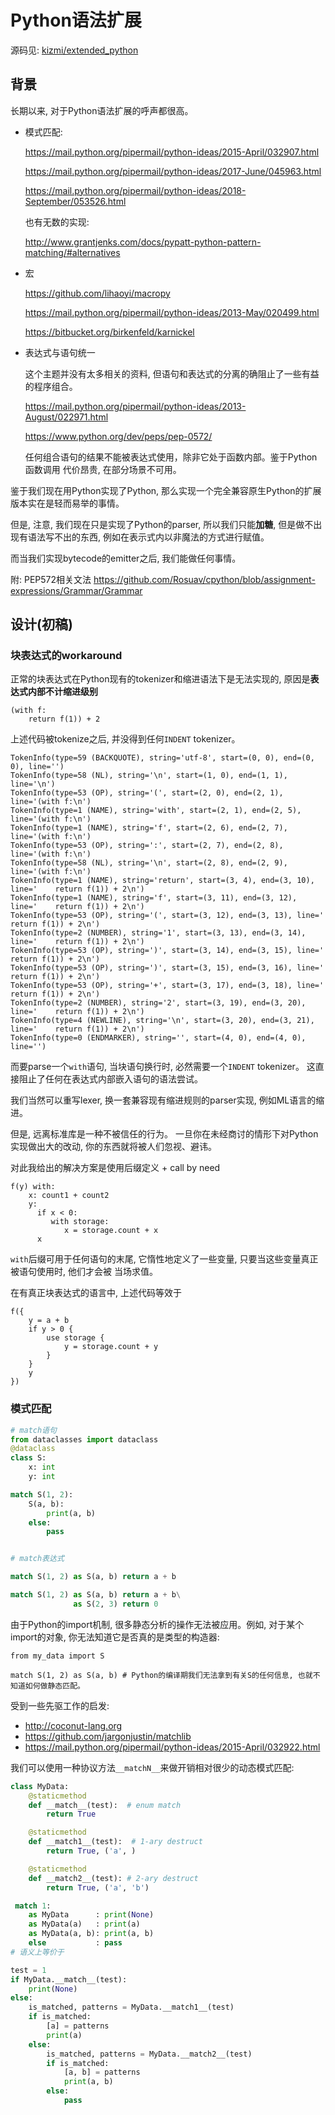 
# Python语法扩展

源码见: [kizmi/extended_python](https://github.com/thautwarm/kizmi/tree/master/kizmi/extended_python)

## 背景

长期以来, 对于Python语法扩展的呼声都很高。

- 模式匹配:

    https://mail.python.org/pipermail/python-ideas/2015-April/032907.html

    https://mail.python.org/pipermail/python-ideas/2017-June/045963.html

    https://mail.python.org/pipermail/python-ideas/2018-September/053526.html

    也有无数的实现:

    http://www.grantjenks.com/docs/pypatt-python-pattern-matching/#alternatives


- 宏

   https://github.com/lihaoyi/macropy

   https://mail.python.org/pipermail/python-ideas/2013-May/020499.html

   https://bitbucket.org/birkenfeld/karnickel


- 表达式与语句统一

   这个主题并没有太多相关的资料, 但语句和表达式的分离的确阻止了一些有益的程序组合。

   https://mail.python.org/pipermail/python-ideas/2013-August/022971.html

   https://www.python.org/dev/peps/pep-0572/

   任何组合语句的结果不能被表达式使用，除非它处于函数内部。鉴于Python函数调用
   代价昂贵, 在部分场景不可用。


鉴于我们现在用Python实现了Python, 那么实现一个完全兼容原生Python的扩展版本实在是轻而易举的事情。

但是, 注意, 我们现在只是实现了Python的parser, 所以我们只能**加糖**, 但是做不出现有语法写不出的东西,
例如在表示式内以非魔法的方式进行赋值。

而当我们实现bytecode的emitter之后, 我们能做任何事情。

附: PEP572相关文法 https://github.com/Rosuav/cpython/blob/assignment-expressions/Grammar/Grammar

## 设计(初稿)

### 块表达式的workaround

正常的块表达式在Python现有的tokenizer和缩进语法下是无法实现的, 原因是**表达式内部不计缩进级别**

```
(with f:
    return f(1)) + 2
```

上述代码被tokenize之后, 并没得到任何`INDENT` tokenizer。

```
TokenInfo(type=59 (BACKQUOTE), string='utf-8', start=(0, 0), end=(0, 0), line='')
TokenInfo(type=58 (NL), string='\n', start=(1, 0), end=(1, 1), line='\n')
TokenInfo(type=53 (OP), string='(', start=(2, 0), end=(2, 1), line='(with f:\n')
TokenInfo(type=1 (NAME), string='with', start=(2, 1), end=(2, 5), line='(with f:\n')
TokenInfo(type=1 (NAME), string='f', start=(2, 6), end=(2, 7), line='(with f:\n')
TokenInfo(type=53 (OP), string=':', start=(2, 7), end=(2, 8), line='(with f:\n')
TokenInfo(type=58 (NL), string='\n', start=(2, 8), end=(2, 9), line='(with f:\n')
TokenInfo(type=1 (NAME), string='return', start=(3, 4), end=(3, 10), line='    return f(1)) + 2\n')
TokenInfo(type=1 (NAME), string='f', start=(3, 11), end=(3, 12), line='    return f(1)) + 2\n')
TokenInfo(type=53 (OP), string='(', start=(3, 12), end=(3, 13), line='    return f(1)) + 2\n')
TokenInfo(type=2 (NUMBER), string='1', start=(3, 13), end=(3, 14), line='    return f(1)) + 2\n')
TokenInfo(type=53 (OP), string=')', start=(3, 14), end=(3, 15), line='    return f(1)) + 2\n')
TokenInfo(type=53 (OP), string=')', start=(3, 15), end=(3, 16), line='    return f(1)) + 2\n')
TokenInfo(type=53 (OP), string='+', start=(3, 17), end=(3, 18), line='    return f(1)) + 2\n')
TokenInfo(type=2 (NUMBER), string='2', start=(3, 19), end=(3, 20), line='    return f(1)) + 2\n')
TokenInfo(type=4 (NEWLINE), string='\n', start=(3, 20), end=(3, 21), line='    return f(1)) + 2\n')
TokenInfo(type=0 (ENDMARKER), string='', start=(4, 0), end=(4, 0), line='')
```

而要parse一个`with`语句, 当块语句换行时, 必然需要一个`INDENT` tokenizer。
这直接阻止了任何在表达式内部嵌入语句的语法尝试。

我们当然可以重写lexer, 换一套兼容现有缩进规则的parser实现, 例如ML语言的缩进。

但是, 远离标准库是一种不被信任的行为。 一旦你在未经商讨的情形下对Python实现做出大的改动, 你的东西就将被人们忽视、避讳。

对此我给出的解决方案是使用后缀定义 + call by need
```
f(y) with:
    x: count1 + count2
    y:
      if x < 0:
         with storage:
            x = storage.count + x
      x
```
`with`后缀可用于任何语句的末尾, 它惰性地定义了一些变量, 只要当这些变量真正被语句使用时, 他们才会被
当场求值。

在有真正块表达式的语言中, 上述代码等效于
```
f({
    y = a + b
    if y > 0 {
        use storage {
            y = storage.count + y
        }
    }
    y
})
```

### 模式匹配

```python
# match语句
from dataclasses import dataclass
@dataclass
class S:
    x: int
    y: int

match S(1, 2):
    S(a, b):
        print(a, b)
    else:
        pass


# match表达式

match S(1, 2) as S(a, b) return a + b

match S(1, 2) as S(a, b) return a + b\
              as S(2, 3) return 0
```

由于Python的import机制, 很多静态分析的操作无法被应用。例如, 对于某个import的对象,
你无法知道它是否真的是类型的构造器:
```
from my_data import S

match S(1, 2) as S(a, b) # Python的编译期我们无法拿到有关S的任何信息, 也就不知道如何做静态匹配。
```

受到一些先驱工作的启发:

- http://coconut-lang.org
- https://github.com/jargonjustin/matchlib
- https://mail.python.org/pipermail/python-ideas/2015-April/032922.html

我们可以使用一种协议方法`__matchN__`来做开销相对很少的动态模式匹配:

```python
class MyData:
    @staticmethod
    def __match__(test):  # enum match
        return True

    @staticmethod
    def __match1__(test):  # 1-ary destruct
        return True, ('a', )

    @staticmethod
    def __match2__(test): # 2-ary destruct
        return True, ('a', 'b')

 match 1:
    as MyData      : print(None)
    as MyData(a)   : print(a)
    as MyData(a, b): print(a, b)
    else           : pass
# 语义上等价于

test = 1
if MyData.__match__(test):
    print(None)
else:
    is_matched, patterns = MyData.__match1__(test)
    if is_matched:
        [a] = patterns
        print(a)
    else:
        is_matched, patterns = MyData.__match2__(test)
        if is_matched:
            [a, b] = patterns
            print(a, b)
        else:
            pass
```

